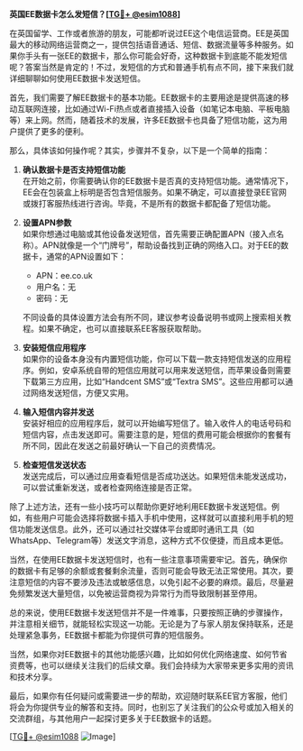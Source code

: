 **英国EE数据卡怎么发短信？[[TG💪+ @esim1088](https://t.me/s/esim1088)]**

在英国留学、工作或者旅游的朋友，可能都听说过EE这个电信运营商。EE是英国最大的移动网络运营商之一，提供包括语音通话、短信、数据流量等多种服务。如果你手头有一张EE的数据卡，那么你可能会好奇，这种数据卡到底能不能发短信呢？答案当然是肯定的！不过，发短信的方式和普通手机有点不同，接下来我们就详细聊聊如何使用EE数据卡发送短信。

首先，我们需要了解EE数据卡的基本功能。EE数据卡的主要用途是提供高速的移动互联网连接，比如通过Wi-Fi热点或者直接插入设备（如笔记本电脑、平板电脑等）来上网。然而，随着技术的发展，许多EE数据卡也具备了短信功能，这为用户提供了更多的便利。

那么，具体该如何操作呢？其实，步骤并不复杂，以下是一个简单的指南：

1. **确认数据卡是否支持短信功能**  
   在开始之前，你需要确认你的EE数据卡是否真的支持短信功能。通常情况下，EE会在包装盒上标明是否包含短信服务。如果不确定，可以直接登录EE官网或拨打客服热线进行咨询。毕竟，不是所有的数据卡都配备了短信功能。

2. **设置APN参数**  
   如果你想通过电脑或其他设备发送短信，首先需要正确配置APN（接入点名称）。APN就像是一个“门牌号”，帮助设备找到正确的网络入口。对于EE的数据卡，通常的APN设置如下：
   - APN：ee.co.uk
   - 用户名：无
   - 密码：无

   不同设备的具体设置方法会有所不同，建议参考设备说明书或网上搜索相关教程。如果不确定，也可以直接联系EE客服获取帮助。

3. **安装短信应用程序**  
   如果你的设备本身没有内置短信功能，你可以下载一款支持短信发送的应用程序。例如，安卓系统自带的短信应用就可以用来发送短信，而苹果设备则需要下载第三方应用，比如“Handcent SMS”或“Textra SMS”。这些应用都可以通过网络发送短信，方便又实用。

4. **输入短信内容并发送**  
   安装好相应的应用程序后，就可以开始编写短信了。输入收件人的电话号码和短信内容，点击发送即可。需要注意的是，短信的费用可能会根据你的套餐有所不同，因此在发送之前最好确认一下自己的资费情况。

5. **检查短信发送状态**  
   发送完成后，可以通过应用查看短信是否成功送达。如果短信未能发送成功，可以尝试重新发送，或者检查网络连接是否正常。

除了上述方法，还有一些小技巧可以帮助你更好地利用EE数据卡发送短信。例如，有些用户可能会选择将数据卡插入手机中使用，这样就可以直接利用手机的短信功能发送信息。此外，还可以通过社交媒体平台或即时通讯工具（如WhatsApp、Telegram等）发送文字消息，这种方式不仅便捷，而且成本更低。

当然，在使用EE数据卡发送短信时，也有一些注意事项需要牢记。首先，确保你的数据卡有足够的余额或套餐剩余流量，否则可能会导致无法正常使用。其次，要注意短信的内容不要涉及违法或敏感信息，以免引起不必要的麻烦。最后，尽量避免频繁发送大量短信，以免被运营商视为异常行为而导致限制甚至停用。

总的来说，使用EE数据卡发送短信并不是一件难事，只要按照正确的步骤操作，并注意相关细节，就能轻松实现这一功能。无论是为了与家人朋友保持联系，还是处理紧急事务，EE数据卡都能为你提供可靠的短信服务。

当然，如果你对EE数据卡的其他功能感兴趣，比如如何优化网络速度、如何节省资费等，也可以继续关注我们的后续文章。我们会持续为大家带来更多实用的资讯和技术分享。

最后，如果你有任何疑问或需要进一步的帮助，欢迎随时联系EE官方客服，他们将会为你提供专业的解答和支持。同时，也别忘了关注我们的公众号或加入相关的交流群组，与其他用户一起探讨更多关于EE数据卡的话题。

[[TG💪+ @esim1088](https://t.me/s/esim1088) ![Image](https://i.postimg.cc/4NQfJmqS/Snipaste-2025-05-13-00-14-12.png)]